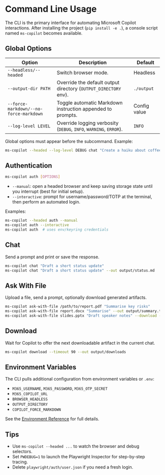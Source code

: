 # Command Line Usage

The CLI is the primary interface for automating Microsoft Copilot interactions. After installing the project (`pip install -e .`), a console script named `ms-copilot` becomes available.

## Global Options

| Option | Description | Default |
| --- | --- | --- |
| `--headless/--headed` | Switch browser mode. | Headless |
| `--output-dir PATH` | Override the default output directory (`OUTPUT_DIRECTORY` env). | `./output` |
| `--force-markdown/--no-force-markdown` | Toggle automatic Markdown instruction appended to prompts. | Config value |
| `--log-level LEVEL` | Override logging verbosity (`DEBUG`, `INFO`, `WARNING`, `ERROR`). | `INFO` |

Global options must appear before the subcommand. Example:

```bash
ms-copilot --headed --log-level DEBUG chat "Create a haiku about coffee"
```

## Authentication

```bash
ms-copilot auth [OPTIONS]
```

- `--manual`: open a headed browser and keep saving storage state until you interrupt (best for initial setup).
- `--interactive`: prompt for username/password/TOTP at the terminal, then perform an automated login.

Examples:

```bash
ms-copilot --headed auth --manual
ms-copilot auth --interactive
ms-copilot auth  # uses env/keyring credentials
```

## Chat

Send a prompt and print or save the response.

```bash
ms-copilot chat "Draft a short status update"
ms-copilot chat "Draft a short status update" --out output/status.md
```

## Ask With File

Upload a file, send a prompt, optionally download generated artifacts.

```bash
ms-copilot ask-with-file /path/to/report.pdf "Summarise key risks"
ms-copilot ask-with-file report.docx "Summarise" --out output/summary.txt
ms-copilot ask-with-file slides.pptx "Draft speaker notes" --download --download-dir output/artifacts
```

## Download

Wait for Copilot to offer the next downloadable artifact in the current chat.

```bash
ms-copilot download --timeout 90 --out output/downloads
```

## Environment Variables

The CLI pulls additional configuration from environment variables or `.env`:

- `M365_USERNAME`, `M365_PASSWORD`, `M365_OTP_SECRET`
- `M365_COPILOT_URL`
- `BROWSER_HEADLESS`
- `OUTPUT_DIRECTORY`
- `COPILOT_FORCE_MARKDOWN`

See the [Environment Reference](getting-started.md#configure-secrets) for full details.

## Tips

- Use `ms-copilot --headed ...` to watch the browser and debug selectors.
- Set `PWDEBUG=1` to launch the Playwright Inspector for step-by-step tracing.
- Delete `playwright/auth/user.json` if you need a fresh login.
